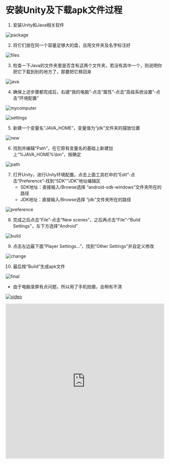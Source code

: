 # 安装Unity及下载apk文件过程

1. 安装Unity和Java相关软件

![package](package.png "package.png")

2. 将它们放在同一个容量足够大的盘，且用文件夹及名字标注好

![files](files.png "files.png")

3. 检查一下Java的文件夹里是否含有这两个文件夹，若没有其中一个，则说明你把它下载到别的地方了，那要把它移回来

![java](java.png "java.png")

4. 确保上述步骤都完成后，右键“我的电脑”-点击“属性”-点击“高级系统设置”-点击“环境配置”

![mycomputer](mycomputer.png "mycomputer.png")

![settings](settings.png "settings.png")

5. 新建一个变量名“JAVA_HOME”，变量值为“jdk”文件夹的摆放位置

![new](new.png "new.png")

6. 找到并编辑“Path”，在它原有变量名的基础上新建加上“%JAVA_HOME%\bin”，按确定

![path](path.png "path.png")

7. 打开Unity，进行Unity环境配置。点击上面工具栏中的“Edit”-点击“Preference”-找到“SDK""JDK”地址编辑区
   - SDK地址：直接输入/Browse选择 “android-sdk-windows”文件夹所在的路径
   - JDK地址：直接输入/Browse选择 “jdk”文件夹所在的路径

![preference](preference.png "preference.png")

8. 完成之后点击“File”-点击“New scenes”，之后再点击“File”-“Build Settings”，左下方选择“Android”

![build](build.png "build.png")

9. 点击左边最下面“Player Settings...”，找到“Other Settings”并自定义修改

![change](change.png "change.png")

10. 最后按“Build”生成apk文件

![final](final.png "final.png")

- 由于电脑录屏有点问题，所以用了手机拍摄，会稍有不清

[![video](unity.png "unity.png")](https://v.youku.com/v_show/id_XNDU5MzMxMjQ3Mg==.html "video")

<iframe height=498 width=510 src='https://player.youku.com/embed/XNDU5MzMxMjQ3Mg==' frameborder=0 'allowfullscreen'></iframe>
